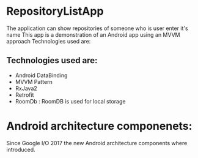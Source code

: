 # RepositoryListApp

The application can show repositories of someone who is user enter it's name
This app is a demonstration of an Android app using an MVVM approach
Technologies used are:

## Technologies used are:

* Android DataBinding
* MVVM Pattern
* RxJava2
* Retrofit
* RoomDb : RoomDB is used for local storage


# Android architecture componenets:
Since Google I/O 2017 the new Android architecture components where introduced.
